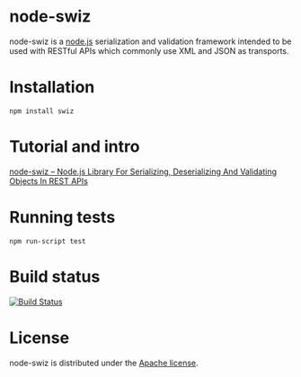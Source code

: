 # node-swiz

node-swiz is a [node.js](http://nodejs.org) serialization and validation
framework intended to be used with RESTful APIs which commonly use XML and
JSON as transports.

# Installation

`npm install swiz`

# Tutorial and intro

[node-swiz – Node.js Library For Serializing, Deserializing And Validating Objects In REST APIs](http://www.rackspace.com/blog/node-swiz-node-js-library-for-serializing-deserializing-and-validating-objects-in-rest-apis/)
    
# Running tests

`npm run-script test`

# Build status

[![Build Status](https://secure.travis-ci.org/racker/node-swiz.png)](http://travis-ci.org/racker/node-swiz)

# License

node-swiz is distributed under the [Apache license](http://www.apache.org/licenses/LICENSE-2.0.html).